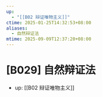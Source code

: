```yaml
---
up:
  - "[[B02 辩证唯物主义]]"
ctime: 2025-01-25T14:32:53+08:00
aliases:
  - 自然辩证法
mtime: 2025-09-09T12:37:20+08:00
---
```


# [B029] 自然辩证法

- up: [[B02 辩证唯物主义]]
